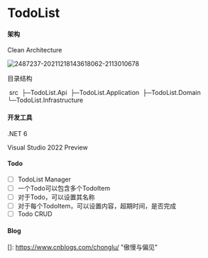 # TodoList
#### 架构

Clean Architecture

![2487237-20211218143618062-2113010678](https://s2.loli.net/2022/01/04/r5TBevAoupsEDk8.png)

目录结构

​	src
​    ├─TodoList.Api
​    ├─TodoList.Application
​    ├─TodoList.Domain
​    └─TodoList.Infrastructure

#### 开发工具

.NET 6

Visual Studio 2022 Preview

#### Todo

- [ ] TodoList Manager
- [ ] 一个Todo可以包含多个TodoItem
- [ ] 对于Todo，可以设置其名称
- [ ] 对于每个TodoItem，可以设置内容，超期时间，是否完成
- [ ] Todo CRUD

#### Blog

[]: https://www.cnblogs.com/chonglu/	"傲慢与偏见"

